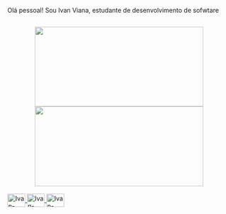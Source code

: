 Olá pessoal! Sou Ivan Viana, estudante de desenvolvimento de sofwtare
##
<div align="center">
  <a href="https://github.com/ivaraujo">
  <img height="180em" width="380em" src="https://github-readme-stats.vercel.app/api?username=ivaraujo&show_icons=true&theme=dark&include_all_commits=true&count_private=true"/>
  <img height="180em" width="380em" src="https://github-readme-stats.vercel.app/api/top-langs/?username=ivaraujo&layout=compact&langs_count=7&theme=dark"/>
</div>

<div style="display: inline_block"><br>

<img align="center" alt="Ivan-HTML" height="30" width="40"  src="https://cdn.jsdelivr.net/gh/devicons/devicon/icons/adonisjs/adonisjs-original.svg" />

<img align="center" alt="Ivan-CSS" height="30" width="40" src="https://cdn.jsdelivr.net/gh/devicons/devicon/icons/adonisjs/adonisjs-original.svg" />

<img align="center" alt="Ivan-PHP" height="30" width="40" src="https://cdn.jsdelivr.net/gh/devicons/devicon/icons/adonisjs/adonisjs-original.svg" />





<link rel="stylesheet" href="https://cdn.jsdelivr.net/gh/devicons/devicon@v2.15.1/devicon.min.css">
  
</div>
